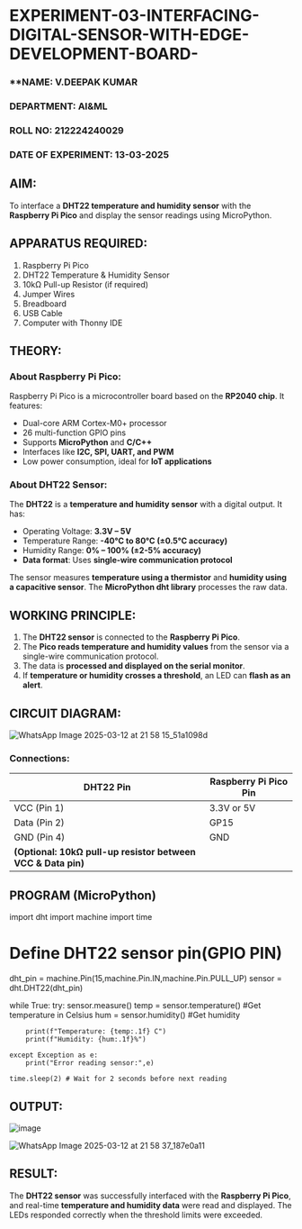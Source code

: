 # EXPERIMENT-03-INTERFACING-DIGITAL-SENSOR-WITH-EDGE-DEVELOPMENT-BOARD-
 


### **NAME: V.DEEPAK KUMAR
### **DEPARTMENT:**  AI&ML
### **ROLL NO:**  212224240029
### **DATE OF EXPERIMENT:**  13-03-2025



## **AIM:**  
To interface a **DHT22 temperature and humidity sensor** with the **Raspberry Pi Pico** and display the sensor readings using MicroPython.



## **APPARATUS REQUIRED:**  
1. Raspberry Pi Pico  
2. DHT22 Temperature & Humidity Sensor  
3. 10kΩ Pull-up Resistor (if required)  
4. Jumper Wires  
5. Breadboard  
6. USB Cable  
7. Computer with Thonny IDE  



## **THEORY:**  
### **About Raspberry Pi Pico:**  
Raspberry Pi Pico is a microcontroller board based on the **RP2040 chip**. It features:  
- Dual-core ARM Cortex-M0+ processor  
- 26 multi-function GPIO pins  
- Supports **MicroPython** and **C/C++**  
- Interfaces like **I2C, SPI, UART, and PWM**  
- Low power consumption, ideal for **IoT applications**  

### **About DHT22 Sensor:**  
The **DHT22** is a **temperature and humidity sensor** with a digital output. It has:  
- Operating Voltage: **3.3V – 5V**  
- Temperature Range: **-40°C to 80°C (±0.5°C accuracy)**  
- Humidity Range: **0% – 100% (±2-5% accuracy)**  
- **Data format**: Uses **single-wire communication protocol**  

The sensor measures **temperature using a thermistor** and **humidity using a capacitive sensor**. The **MicroPython dht library** processes the raw data.

## **WORKING PRINCIPLE:**  
1. The **DHT22 sensor** is connected to the **Raspberry Pi Pico**.  
2. The **Pico reads temperature and humidity values** from the sensor via a single-wire communication protocol.  
3. The data is **processed and displayed on the serial monitor**.  
4. If **temperature or humidity crosses a threshold**, an LED can **flash as an alert**.  



## **CIRCUIT DIAGRAM:**  

![WhatsApp Image 2025-03-12 at 21 58 15_51a1098d](https://github.com/user-attachments/assets/8c6470ca-20ef-426c-b864-c66100f2c48b)

### **Connections:**  

| DHT22 Pin | Raspberry Pi Pico Pin |
|-----------|----------------------|
| VCC (Pin 1) | 3.3V or 5V |
| Data (Pin 2) | GP15 |
| GND (Pin 4) | GND |
| **(Optional: 10kΩ pull-up resistor between VCC & Data pin)** | |



## **PROGRAM (MicroPython)**  

import dht
import machine
import time

# Define DHT22 sensor pin(GPIO PIN)
dht_pin = machine.Pin(15,machine.Pin.IN,machine.Pin.PULL_UP)
sensor = dht.DHT22(dht_pin)

while True:
    try:
        sensor.measure()
        temp = sensor.temperature() #Get temperature in Celsius
        hum = sensor.humidity() #Get humidity

        print(f"Temperature: {temp:.1f} C")
        print(f"Humidity: {hum:.1f}%")

    except Exception as e:
        print("Error reading sensor:",e)

    time.sleep(2) # Wait for 2 seconds before next reading




## **OUTPUT:**  
 

![image](https://github.com/user-attachments/assets/2bdd20bb-6c7a-4dea-b9ea-376881602428)


![WhatsApp Image 2025-03-12 at 21 58 37_187e0a11](https://github.com/user-attachments/assets/84465927-c9e2-4d31-bd5e-f874cff81781)
  
  


## **RESULT:**  
The **DHT22 sensor** was successfully interfaced with the **Raspberry Pi Pico**, and real-time **temperature and humidity data** were read and displayed. The LEDs responded correctly when the threshold limits were exceeded.



 

 
